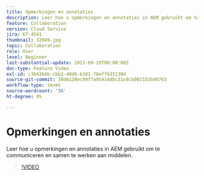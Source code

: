```yaml
---
title: Opmerkingen en annotaties
description: Leer hoe u opmerkingen en annotaties in AEM gebruikt om te communiceren en samen te werken aan middelen.
feature: Collaboration
version: Cloud Service
jira: KT-4541
thumbnail: 32049.jpg
topic: Collaboration
role: User
level: Beginner
last-substantial-update: 2021-09-29T00:00:00Z
doc-type: Feature Video
exl-id: c3b4366b-cbb2-48d6-b101-78effb35130d
source-git-commit: 30d6120ec99f7a95414dbc31c0cb002152bd6763
workflow-type: tm+mt
source-wordcount: '36'
ht-degree: 0%

---
```


# Opmerkingen en annotaties

Leer hoe u opmerkingen en annotaties in AEM gebruikt om te communiceren en samen te werken aan middelen.

>[!VIDEO](https://video.tv.adobe.com/v/32049?quality=12&learn=on)
